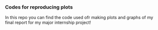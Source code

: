 ### Codes for reproducing plots ###

In this repo you can find the code used ofr making plots and graphs of my final report for my major internship project!
